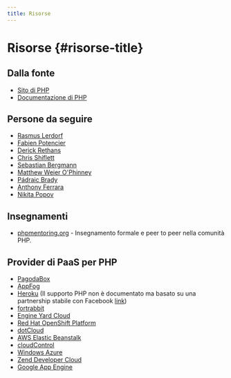 ```yaml
---
title: Risorse
---
```


# Risorse {#risorse-title}

## Dalla fonte

* [Sito di PHP](http://php.net/)
* [Documentazione di PHP](http://php.net/docs.php)

## Persone da seguire

* [Rasmus Lerdorf](http://twitter.com/rasmus)
* [Fabien Potencier](http://twitter.com/fabpot)
* [Derick Rethans](http://twitter.com/derickr)
* [Chris Shiflett](http://twitter.com/shiflett)
* [Sebastian Bergmann](http://twitter.com/s_bergmann)
* [Matthew Weier O'Phinney](http://twitter.com/weierophinney)
* [Pádraic Brady](http://twitter.com/padraicb)
* [Anthony Ferrara](http://twitter.com/ircmaxell)
* [Nikita Popov](http://twitter.com/nikita_ppv)

## Insegnamenti

* [phpmentoring.org](http://phpmentoring.org/) -
  Insegnamento formale e peer to peer nella comunità PHP.

## Provider di PaaS per PHP

* [PagodaBox](https://pagodabox.com/)
* [AppFog](https://appfog.com/)
* [Heroku](https://heroku.com) (Il supporto PHP non è documentato ma basato su una partnership stabile con Facebook
  [link](http://net.tutsplus.com/tutorials/php/quick-tip-deploy-php-to-heroku-in-seconds/))
* [fortrabbit](http://fortrabbit.com/)
* [Engine Yard Cloud](https://www.engineyard.com/products/cloud)
* [Red Hat OpenShift Platform](http://www.redhat.com/products/cloud-computing/openshift/)
* [dotCloud](http://docs.dotcloud.com/services/php/)
* [AWS Elastic Beanstalk](http://aws.amazon.com/elasticbeanstalk/)
* [cloudControl](https://www.cloudcontrol.com/)
* [Windows Azure](http://www.windowsazure.com/)
* [Zend Developer Cloud](http://www.phpcloud.com/develop)
* [Google App Engine](https://developers.google.com/appengine/docs/php/gettingstarted/)
